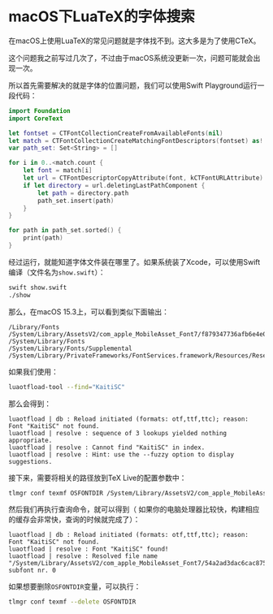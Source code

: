 # macOS下LuaTeX的字体搜索

在macOS上使用LuaTeX的常见问题就是字体找不到。这大多是为了使用CTeX。

这个问题我之前写过几次了，不过由于macOS系统没更新一次，问题可能就会出现一次。

所以首先需要解决的就是字体的位置问题，我们可以使用Swift Playground运行一段代码：
```Swift
import Foundation
import CoreText

let fontset = CTFontCollectionCreateFromAvailableFonts(nil)
let match = CTFontCollectionCreateMatchingFontDescriptors(fontset) as! [CTFontDescriptor]
var path_set: Set<String> = []

for i in 0..<match.count {
    let font = match[i]
    let url = CTFontDescriptorCopyAttribute(font, kCTFontURLAttribute) as! NSURL
    if let directory = url.deletingLastPathComponent {
        let path = directory.path
        path_set.insert(path)
    }
}

for path in path_set.sorted() {
    print(path)
}
```

经过运行，就能知道字体文件装在哪里了。如果系统装了Xcode，可以使用Swift编译（文件名为`show.swift`）：
```bash
swift show.swift
./show
```

那么，在macOS 15.3上，可以看到类似下面输出：
```
/Library/Fonts
/System/Library/AssetsV2/com_apple_MobileAsset_Font7/f879347736afb6e4e0880bcede9df92492c0f040.asset/AssetData
/System/Library/Fonts
/System/Library/Fonts/Supplemental
/System/Library/PrivateFrameworks/FontServices.framework/Resources/Reserved
```

如果我们使用：
```bash
luaotfload-tool --find="KaitiSC"
```

那么会得到：
```
luaotfload | db : Reload initiated (formats: otf,ttf,ttc); reason: Font "KaitiSC" not found.
luaotfload | resolve : sequence of 3 lookups yielded nothing appropriate.
luaotfload | resolve : Cannot find "KaitiSC" in index.
luaotfload | resolve : Hint: use the --fuzzy option to display suggestions.
```

接下来，需要将相关的路径放到TeX Live的配置参数中：
```bash
tlmgr conf texmf OSFONTDIR /System/Library/AssetsV2/com_apple_MobileAsset_Font7
```

然后我们再执行查询命令，就可以得到（ 如果你的电脑处理器比较快，构建相应的缓存会非常快，查询的时候就完成了）：
```
luaotfload | db : Reload initiated (formats: otf,ttf,ttc); reason: Font "KaitiSC" not found.
luaotfload | resolve : Font "KaitiSC" found!
luaotfload | resolve : Resolved file name "/System/Library/AssetsV2/com_apple_MobileAsset_Font7/54a2ad3dac6cac875ad675d7d273dc425010a877.asset/AssetData/Kaiti.ttc", subfont nr. 0
```

如果想要删除`OSFONTDIR`变量，可以执行：
```bash
tlmgr conf texmf --delete OSFONTDIR
```